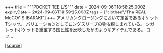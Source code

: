 +++
title = """POCKET TEE L/S"""
date = 2024-09-06T18:58:25.000Z
expiryDate = 2024-09-06T18:58:25.000Z
tags = ["clothes","The REAL McCOY'S IBARAKI"]
+++
アメリカンクロージングにおいて定番であるポケットTシャツ。 バリエーションとしてロングスリーブの物も親しまれている。 シガレットポケットを重宝する国民性を反映したかのようなアイテムである。 コッ...

[[source]](https://the-realmccoys.ocnk.net/product/1459)
